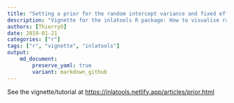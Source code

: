 ```yaml
---
title: "Setting a prior for the random intercept variance and fixed effects"
description: "Vignette for the inlatools R package: How to visualise random effects."
authors: [ThierryO]
date: 2019-01-21
categories: ["r"]
tags: ["r", "vignette", "inlatools"]
output: 
    md_document:
        preserve_yaml: true
        variant: markdown_github
---
```


See the vignette/tutorial at <https://inlatools.netlify.app/articles/prior.html>
